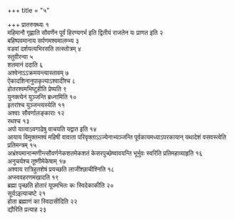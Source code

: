 +++
title = "५"

+++
प्रातरुक्थ्यः १  
महिमानौ गृह्णाति सौवर्णेन पूर्वं हिरण्यगर्भ इति द्वितीयं राजतेन यः प्राणत इति २  
बहिष्पवमानाय सर्पणमश्वमालम्भ्य ३  
वडवां दर्शयत्यभिरसति तत्स्तोत्रम् ४  
स्तुवीरन्वा ५  
शतमानं ददाति ६  
अश्वेनाऽऽक्रमयन्त्यास्तावम् ७  
ऐकादशिनानुपाकृत्याऽश्वादींश्च ८  
होतरश्वमभिष्टुहीति प्रेष्यति ९  
युनक्त्येनं युञ्जन्ति ब्रध्नामिति १०  
इतरांश्च युञ्जन्त्यस्येति ११  
अश्वाः सौवर्णालङ्काराः १२  
रथश्च १३  
अपो यात्वाऽवगाढेषु वाचयति यद्वात इति १४  
आयाय विमुक्तमश्वं महिषी वावाता परिवृक्ताऽऽज्येनाभ्यञ्जन्ति पूर्वकायमध्याऽपरकायान् यथादेशं वसवस्त्वेति प्रतिमन्त्रम् १५  
अभ्रंश्यमानान्मणीन्त्सौवर्णनेकशतमेकशतं केसरपुच्छेष्वावयन्ति भूर्भुवः स्वरिति प्रतिमहाव्याहृति १६  
अनुचर्यश्च तूष्णीमेकेषाम् १७  
अश्वाय रात्रिहुतशेषं प्रयच्छति लाजींश्छाचीश्निति १८  
अप्स्ववहरणमखादति १९  
ब्रह्मा पृच्छति होतारं यूपमभितः कः स्विदेकाकीति २०  
सूर्यऽइत्याचष्टे २१  
होता ब्रह्माणं का स्विदासीदिति २२  
द्यौरिति प्रत्याह २३  
